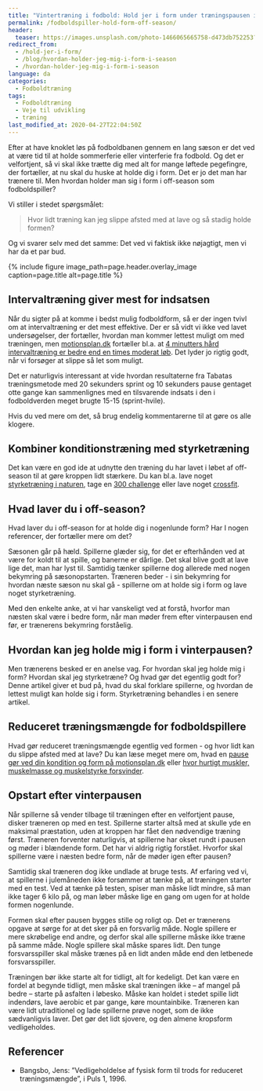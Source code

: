 ```yaml
---
title: "Vintertræning i fodbold: Hold jer i form under træningspausen i off-season?"
permalink: /fodboldspiller-hold-form-off-season/
header:
  teaser: https://images.unsplash.com/photo-1466065665758-d473db752253?ixid=MnwxMjA3fDB8MHxwaG90by1wYWdlfHx8fGVufDB8fHx8&ixlib=rb-1.2.1&auto=format&fit=crop&w=400&q=5
redirect_from:
  - /hold-jer-i-form/
  - /blog/hvordan-holder-jeg-mig-i-form-i-season
  - /hvordan-holder-jeg-mig-i-form-i-season
language: da
categories:
  - Fodboldtræning
tags:
  - Fodboldtræning
  - Veje til udvikling
  - træning
last_modified_at: 2020-04-27T22:04:50Z
---
```


Efter at have knoklet løs på fodboldbanen gennem en lang sæson er det ved at være tid til at holde sommerferie eller vinterferie fra fodbold. Og det er velfortjent, så vi skal ikke trætte dig med alt for mange løftede pegefingre, der fortæller, at nu skal du huske at holde dig i form. Det er jo det man har trænere til. Men hvordan holder man sig i form i off-season som fodboldspiller?

Vi stiller i stedet spørgsmålet:

> Hvor lidt træning kan jeg slippe afsted med at lave og så stadig holde formen?

Og vi svarer selv med det samme: Det ved vi faktisk ikke nøjagtigt, men vi har da et par bud.

{% include figure image_path=page.header.overlay_image caption=page.title alt=page.title %}

## Intervaltræning giver mest for indsatsen

Når du sigter på at komme i bedst mulig fodboldform, så er der ingen tvivl om at intervaltræning er det mest effektive. Der er så vidt vi ikke ved lavet undersøgelser, der fortæller, hvordan man kommer lettest muligt om med træningen, men [motionsplan.dk](http://www.motionsplan.dk) fortæller bl.a. at [4 minutters hård intervaltræning er bedre end en times moderat løb](http://www.motionsplan.dk/artikel/4-minutters-haard-intervaltraening-bedre-end-en-times-moderat-loeb). Det lyder jo rigtig godt, når vi forsøger at slippe så let som muligt.

Det er naturligvis interessant at vide hvordan resultaterne fra Tabatas træningsmetode med 20 sekunders sprint og 10 sekunders pause gentaget otte gange kan sammenlignes med en tilsvarende indsats i den i fodboldverden meget brugte 15-15 (sprint-hvile).

Hvis du ved mere om det, så brug endelig kommentarerne til at gøre os alle klogere.

## Kombiner konditionstræning med styrketræning

Det kan være en god ide at udnytte den træning du har lavet i løbet af off-season til at gøre kroppen lidt stærkere. Du kan bl.a. lave noget [styrketræning i naturen](http://www.motionsplan.dk/artikel/dogmefitness), tage en [300 challenge](http://www.motionsplan.dk/artikel/crossfit) eller lave noget [crossfit](http://www.motionsplan.dk/artikel/crossfit).

## Hvad laver du i off-season?

Hvad laver du i off-season for at holde dig i nogenlunde form? Har I nogen referencer, der fortæller mere om det?

Sæsonen går på hæld. Spillerne glæder sig, for det er efterhånden ved at være for koldt til at spille, og banerne er dårlige. Det skal blive godt at lave lige det, man har lyst til. Samtidig tænker spillerne dog allerede med nogen bekymring på sæsonopstarten. Træneren beder - i sin bekymring for hvordan næste sæson nu skal gå - spillerne om at holde sig i form og lave noget styrketræning.

Med den enkelte anke, at vi har vanskeligt ved at forstå, hvorfor man næsten skal være i bedre form, når man møder frem efter vinterpausen end før, er trænerens bekymring forståelig.

## Hvordan kan jeg holde mig i form i vinterpausen?

Men trænerens besked er en anelse vag. For hvordan skal jeg holde mig i form? Hvordan skal jeg styrketræne? Og hvad gør det egentlig godt for? Denne artikel giver et bud på, hvad du skal forklare spillerne, og hvordan de lettest muligt kan holde sig i form. Styrketræning behandles i en senere artikel.

## Reduceret træningsmængde for fodboldspillere

Hvad gør reduceret træningsmængde egentlig ved formen - og hvor lidt kan du slippe afsted med at lave? Du kan læse meget mere om, hvad en [pause gør ved din kondition og form på motionsplan.dk](https://www.motionsplan.dk/hvor-hurtigt-mister-form-kondition/) eller [hvor hurtigt muskler, muskelmasse og muskelstyrke forsvinder](https://www.motionsplan.dk/atrofi-muskelmasse-muskelstyrke/).

## Opstart efter vinterpausen

Når spillerne så vender tilbage til træningen efter en velfortjent pause, disker træneren op med en test. Spillerne starter altså med at skulle yde en maksimal præstation, uden at kroppen har fået den nødvendige træning først. Træneren forventer naturligvis, at spillerne har okset rundt i pausen og møder i blændende form. Det har vi aldrig rigtig forstået. Hvorfor skal spillerne være i næsten bedre form, når de møder igen efter pausen?

Samtidig skal træneren dog ikke undlade at bruge tests. Af erfaring ved vi, at spillerne i julemåneden ikke forsømmer at tænke på, at træningen starter med en test. Ved at tænke på testen, spiser man måske lidt mindre, så man ikke tager 6 kilo på, og man løber måske lige en gang om ugen for at holde formen nogenlunde.

Formen skal efter pausen bygges stille og roligt op. Det er trænerens opgave at sørge for at det sker på en forsvarlig måde. Nogle spillere er mere skrøbelige end andre, og derfor skal alle spillerne måske ikke træne på samme måde. Nogle spillere skal måske spares lidt. Den tunge forsvarsspiller skal måske trænes på en lidt anden måde end den letbenede forsvarsspiller.

Træningen bør ikke starte alt for tidligt, alt for kedeligt. Det kan være en fordel at begynde tidligt, men måske skal træningen ikke – af mangel på bedre – starte på asfalten i løbesko. Måske kan holdet i stedet spille lidt indendørs, lave aerobic et par gange, køre mountainbike. Træneren kan være lidt utraditionel og lade spillerne prøve noget, som de ikke sædvanligvis laver. Det gør det lidt sjovere, og den almene kropsform vedligeholdes.

## Referencer

- Bangsbo, Jens: ”Vedligeholdelse af fysisk form til trods for reduceret træningsmængde”, i Puls 1, 1996.
